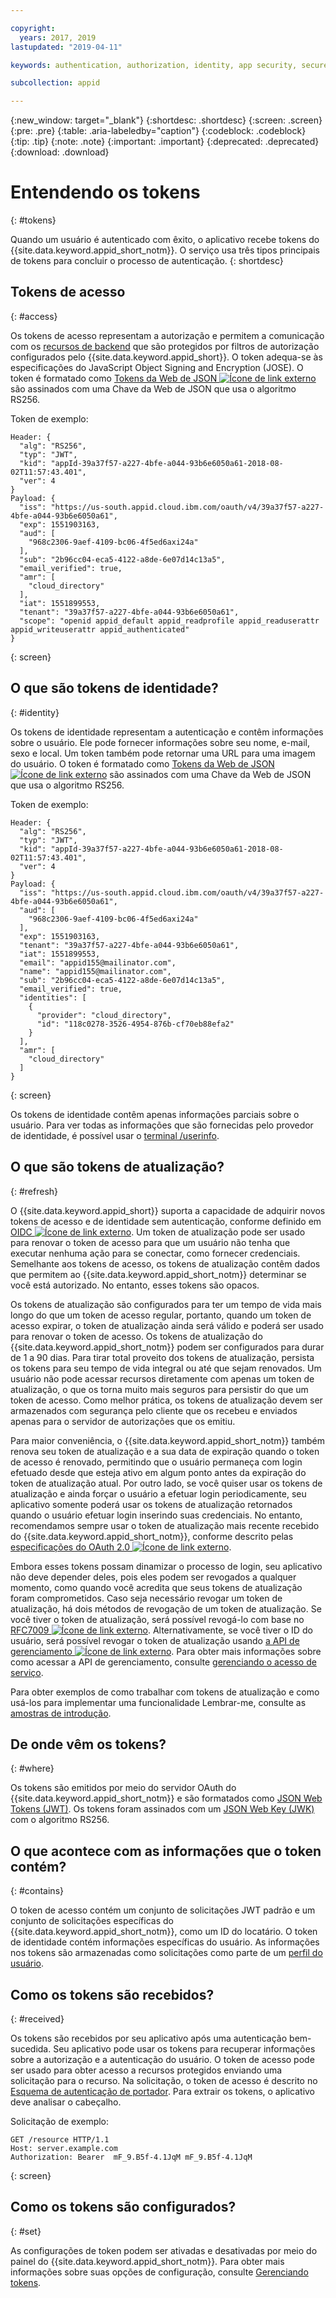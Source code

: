 ```yaml
---

copyright:
  years: 2017, 2019
lastupdated: "2019-04-11"

keywords: authentication, authorization, identity, app security, secure, access, tokens

subcollection: appid

---
```


{:new_window: target="_blank"}
{:shortdesc: .shortdesc}
{:screen: .screen}
{:pre: .pre}
{:table: .aria-labeledby="caption"}
{:codeblock: .codeblock}
{:tip: .tip}
{:note: .note}
{:important: .important}
{:deprecated: .deprecated}
{:download: .download}



# Entendendo os tokens
{: #tokens}

Quando um usuário é autenticado com êxito, o aplicativo recebe tokens do {{site.data.keyword.appid_short_notm}}. O serviço usa três tipos principais de tokens para concluir o processo de autenticação.
{: shortdesc}


## Tokens de acesso
{: #access}

Os tokens de acesso representam a autorização e permitem a comunicação com os [recursos de backend](/docs/services/appid?topic=appid-backend) que são protegidos por filtros de autorização configurados pelo {{site.data.keyword.appid_short}}. O token adequa-se às especificações do JavaScript Object Signing and Encryption (JOSE). O token é formatado como <a href="https://jwt.io/introduction/" target="blank">Tokens da Web de JSON <img src="../../icons/launch-glyph.svg" alt="Ícone de link externo"></a> são assinados com uma Chave da Web de JSON que usa o algoritmo RS256.

Token de exemplo:
  ```
  Header: {
    "alg": "RS256",
    "typ": "JWT",
    "kid": "appId-39a37f57-a227-4bfe-a044-93b6e6050a61-2018-08-02T11:57:43.401",
    "ver": 4
  }
  Payload: {
    "iss": "https://us-south.appid.cloud.ibm.com/oauth/v4/39a37f57-a227-4bfe-a044-93b6e6050a61",
    "exp": 1551903163,
    "aud": [
      "968c2306-9aef-4109-bc06-4f5ed6axi24a"
    ],
    "sub": "2b96cc04-eca5-4122-a8de-6e07d14c13a5",
    "email_verified": true,
    "amr": [
      "cloud_directory"
    ],
    "iat": 1551899553,
    "tenant": "39a37f57-a227-4bfe-a044-93b6e6050a61",
    "scope": "openid appid_default appid_readprofile appid_readuserattr appid_writeuserattr appid_authenticated"
  }
  ```
  {: screen}

## O que são tokens de identidade?
{: #identity}

Os tokens de identidade representam a autenticação e contêm informações sobre o usuário. Ele pode fornecer informações sobre seu nome, e-mail, sexo e local. Um token também pode retornar uma URL para uma imagem do usuário. O token é formatado como <a href="https://jwt.io/introduction/" target="blank">Tokens da Web de JSON <img src="../../icons/launch-glyph.svg" alt="Ícone de link externo"></a> são assinados com uma Chave da Web de JSON que usa o algoritmo RS256.

Token de exemplo:
  ```
  Header: {
    "alg": "RS256",
    "typ": "JWT",
    "kid": "appId-39a37f57-a227-4bfe-a044-93b6e6050a61-2018-08-02T11:57:43.401",
    "ver": 4
  }
  Payload: {
    "iss": "https://us-south.appid.cloud.ibm.com/oauth/v4/39a37f57-a227-4bfe-a044-93b6e6050a61",
    "aud": [
      "968c2306-9aef-4109-bc06-4f5ed6axi24a"
    ],
    "exp": 1551903163,
    "tenant": "39a37f57-a227-4bfe-a044-93b6e6050a61",
    "iat": 1551899553,
    "email": "appid155@mailinator.com",
    "name": "appid155@mailinator.com",
    "sub": "2b96cc04-eca5-4122-a8de-6e07d14c13a5",
    "email_verified": true,
    "identities": [
      {
        "provider": "cloud_directory",
        "id": "118c0278-3526-4954-876b-cf70eb88efa2"
      }
    ],
    "amr": [
      "cloud_directory"
    ]
  }
  ```
  {: screen}


Os tokens de identidade contêm apenas informações parciais sobre o usuário. Para ver todas as informações que são fornecidas pelo provedor de identidade, é possível usar o [terminal /userinfo](/docs/services/appid?topic=appid-predefined-attributes#predefined-access-api).

## O que são tokens de atualização?
{: #refresh}

O {{site.data.keyword.appid_short}} suporta a capacidade de adquirir novos tokens de acesso e de identidade sem autenticação, conforme definido em <a href="http://openid.net/specs/openid-connect-core-1_0.html#RefreshTokens" target="_blank">OIDC <img src="../../icons/launch-glyph.svg" alt="Ícone de link externo"></a>. Um token de atualização pode ser usado para renovar o token de acesso para que um usuário não tenha que executar nenhuma ação para se conectar, como fornecer credenciais. Semelhante
aos tokens de acesso, os tokens de atualização contêm dados que permitem ao
{{site.data.keyword.appid_short_notm}} determinar se você está autorizado. No entanto, esses tokens são opacos.

Os tokens de atualização são configurados para ter um tempo de vida mais longo do que um token de acesso regular,
portanto, quando um token de acesso expirar, o token de atualização ainda será válido e poderá ser usado para renovar o token de acesso. Os tokens de atualização do {{site.data.keyword.appid_short_notm}} podem ser configurados para durar de 1 a 90 dias. Para
tirar total proveito dos tokens de atualização, persista os tokens para seu tempo de vida integral ou até que
sejam renovados. Um usuário não pode acessar recursos diretamente com apenas um token de atualização, o que os torna muito mais seguros para persistir do que um token de acesso. Como
melhor prática, os tokens de atualização devem ser armazenados com segurança pelo cliente que os recebeu e enviados
apenas para o servidor de autorizações que os emitiu.

Para maior conveniência, o {{site.data.keyword.appid_short_notm}} também renova seu token de atualização
e a sua data de expiração quando o token de acesso é renovado, permitindo que o usuário permaneça com login efetuado
desde que esteja ativo em algum ponto antes da expiração do token de atualização atual. Por outro lado, se você
quiser usar os tokens de atualização e ainda forçar o usuário a efetuar login periodicamente, seu aplicativo somente
poderá usar os tokens de atualização retornados quando o usuário efetuar login inserindo suas credenciais. No entanto, recomendamos sempre usar o token de atualização mais recente recebido do {{site.data.keyword.appid_short_notm}}, conforme descrito pelas <a href="https://tools.ietf.org/html/rfc6749#page-47" target="_blank">especificações do OAuth 2.0 <img src="../../icons/launch-glyph.svg" alt="Ícone de link externo"></a>.


Embora esses tokens possam dinamizar o processo de login, seu aplicativo não deve depender deles, pois eles podem ser revogados a qualquer momento, como quando você acredita que seus tokens de atualização foram comprometidos. Caso seja necessário revogar um token de atualização, há dois métodos de revogação de um token de atualização. Se
você tiver o token de atualização, será possível revogá-lo com base no <a href="https://tools.ietf.org/html/rfc7009#section-2" target="_blank">RFC7009 <img src="../../icons/launch-glyph.svg" alt="Ícone de link externo"></a>. Alternativamente, se você tiver o ID do usuário, será possível revogar o token de atualização usando <a href="https://us-south.appid.cloud.ibm.com/swagger-ui/#/" target="_blank">a API de gerenciamento <img src="../../icons/launch-glyph.svg" alt="Ícone de link externo"></a>. Para
obter mais informações sobre como acessar a API de gerenciamento, consulte
[gerenciando o acesso de serviço](/docs/services/appid?topic=appid-service-access-management#service-access-management).

Para obter exemplos de como trabalhar com tokens de atualização e como usá-los para implementar uma funcionalidade Lembrar-me, consulte as [amostras de introdução](/docs/services/appid?topic=appid-getting-started#getting-started).


## De onde vêm os tokens?
{: #where}

Os tokens são emitidos por meio do servidor OAuth do {{site.data.keyword.appid_short_notm}} e são formatados como [JSON Web Tokens (JWT)](https://jwt.io/introduction/). Os tokens foram assinados com um [JSON Web Key (JWK)](https://tools.ietf.org/html/rfc7517) com o algoritmo RS256.

## O que acontece com as informações que o token contém?
{: #contains}

O token de acesso contém um conjunto de solicitações JWT padrão e um conjunto de solicitações específicas do {{site.data.keyword.appid_short_notm}}, como um ID do locatário. O token de identidade contém informações específicas do usuário. As informações nos tokens são armazenadas como solicitações como parte de um [perfil do usuário](/docs/services/appid?topic=appid-user-profile#user-profile).

## Como os tokens são recebidos?
{: #received}

Os tokens são recebidos por seu aplicativo após uma autenticação bem-sucedida. Seu aplicativo pode usar os tokens para
recuperar informações sobre a autorização e a autenticação do usuário. O token de acesso pode ser usado para obter acesso a recursos protegidos enviando uma solicitação para o recurso. Na solicitação, o token de acesso é descrito no [Esquema de autenticação de portador](https://tools.ietf.org/html/rfc6750#page-5). Para extrair os tokens, o aplicativo deve analisar o cabeçalho.

Solicitação de exemplo:

  ```
  GET /resource HTTP/1.1
  Host: server.example.com
  Authorization: Bearer  mF_9.B5f-4.1JqM mF_9.B5f-4.1JqM
  ```
  {: screen}

## Como os tokens são configurados?
{: #set}

As configurações de token podem ser ativadas e desativadas por meio do painel do {{site.data.keyword.appid_short_notm}}. Para obter mais informações sobre suas opções de configuração, consulte [Gerenciando tokens](/docs/services/appid?topic=appid-managing-idp#managing-idp).
